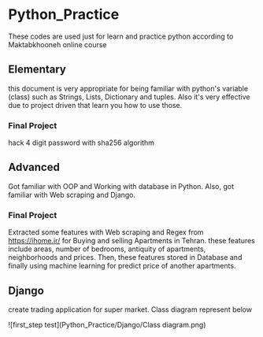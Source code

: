 # Python_Practice

These codes are used just for learn and practice python according to Maktabkhooneh online course

## Elementary

this document is very appropriate for being familiar with python's variable (class) such as Strings, Lists, Dictionary and tuples.
Also it's very effective due to project driven that learn you how to use those.

### Final Project

hack 4 digit password with sha256 algorithm 

## Advanced

Got familiar with OOP and Working with database in Python. Also, got familiar with Web scraping and Django.

### Final Project

Extracted some features with Web scraping and Regex from https://ihome.ir/ for Buying and selling Apartments in Tehran.
these features include areas, number of bedrooms, antiquity of apartments, neighborhoods and prices.
Then, these features stored in Database and finally using machine learning for predict price of another apartments.

## Django

create trading application for super market.
Class diagram represent below

![first_step test](Python_Practice/Django/Class diagram.png)
